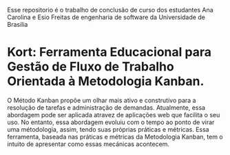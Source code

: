 Esse repositorio é o trabalho de conclusão de curso dos estudantes Ana Carolina e Esio Freitas de engenharia de software da Universidade de Brasilia

# Kort: Ferramenta Educacional para Gestão de Fluxo de Trabalho Orientada à Metodologia Kanban.

O Método Kanban propõe um olhar mais ativo e construtivo para a resolução de tarefas e administração de demandas. Atualmente, essa abordagem pode ser 
        aplicada atravez de aplicações web que facilita o seu uso. No entanto, 
        essa abordagem evoluiu com o tempo ao ponto de virar uma métodologia, 
        assim, tendo suas próprias práticas e métricas. Essa ferramenta, 
        baseada nas práticas e métricas da Metodologia Kanban, 
        tem o intuito de apresentar como essas mecánicas acontecem.
        
